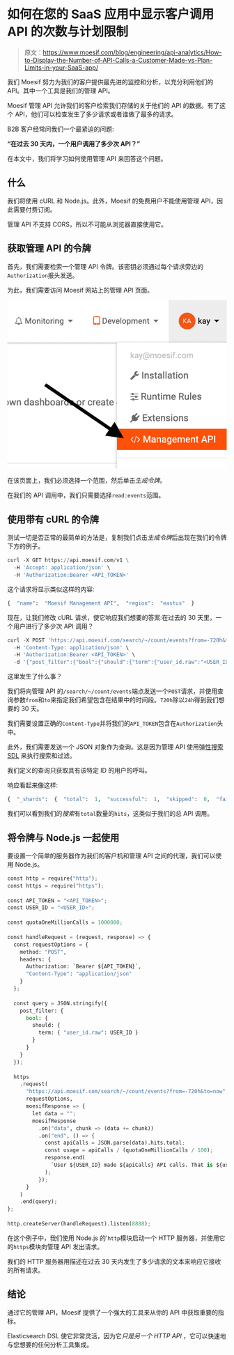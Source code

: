 # 如何在您的 SaaS 应用中显示客户调用 API 的次数与计划限制

> 原文：<https://www.moesif.com/blog/engineering/api-analytics/How-to-Display-the-Number-of-API-Calls-a-Customer-Made-vs-Plan-Limits-in-your-SaaS-app/>

我们 Moesif 努力为我们的客户提供最先进的监控和分析，以充分利用他们的 API。其中一个工具是我们的管理 API。

Moesif 管理 API 允许我们的客户检索我们存储的关于他们的 API 的数据。有了这个 API，他们可以检查发生了多少请求或者谁做了最多的请求。

B2B 客户经常问我们一个最紧迫的问题:

**“在过去 30 天内，一个用户调用了多少次 API？”**

在本文中，我们将学习如何使用管理 API 来回答这个问题。

## 什么

我们将使用 cURL 和 Node.js。此外，Moesif 的免费用户不能使用管理 API，因此需要付费订阅。

管理 API 不支持 CORS，所以不可能从浏览器直接使用它。

## 获取管理 API 的令牌

首先，我们需要检索一个管理 API 令牌。该密钥必须通过每个请求旁边的`Authorization`报头发送。

为此，我们需要访问 Moesif 网站上的管理 API 页面。

![Moesif Menu](img/3d0eeaa8d9ec7b5bfa19a317ef066bc9.png)

在该页面上，我们必须选择一个范围，然后单击*生成令牌*。

在我们的 API 调用中，我们只需要选择`read:events`范围。

## 使用带有 cURL 的令牌

测试一切是否正常的最简单的方法是，复制我们点击*生成令牌*后出现在我们的令牌下方的例子。

```py
curl -X GET https://api.moesif.com/v1 \
  -H 'Accept: application/json' \
  -H 'Authorization:Bearer <API_TOKEN>' 
```

这个请求将显示类似这样的内容:

```py
{  "name":  "Moesif Management API",  "region":  "eastus"  } 
```

现在，让我们修改 cURL 请求，使它响应我们想要的答案:在过去的 30 天里，一个用户进行了多少次 API 调用？

```py
curl -X POST 'https://api.moesif.com/search/~/count/events?from=-720h&to=now' \
  -H 'Content-Type: application/json' \
  -H 'Authorization:Bearer <API_TOKEN>' \
  -d '{"post_filter":{"bool":{"should":{"term":{"user_id.raw":"<USER_ID>"}}}}}' 
```

这里发生了什么事？

我们将向管理 API 的`/search/~/count/events`端点发送一个`POST`请求，并使用查询参数`from`和`to`来指定我们希望包含在结果中的时间段。`720h`除以`24h`得到我们想要的 30 天。

我们需要设置正确的`Content-Type`并将我们的`API_TOKEN`包含在`Authorization`头中。

此外，我们需要发送一个 JSON 对象作为查询。这是因为管理 API 使用[弹性搜索 SDL](https://www.elastic.co/guide/en/elasticsearch/reference/current/search-request-body.html) 来执行搜索和过滤。

我们定义的查询只获取具有该特定 ID 的用户的呼叫。

响应看起来像这样:

```py
{  "_shards":  {  "total":  1,  "successful":  1,  "skipped":  0,  "failed":  0  },  "hits":  {  "hits":  [],  "total":  5,  "max_score":  0  },  "took":  1,  "timed_out":  false  } 
```

我们可以看到我们的*搜索*有`total`数量的`hits`，这类似于我们的总 API 调用。

## 将令牌与 Node.js 一起使用

要设置一个简单的服务器作为我们的客户机和管理 API 之间的代理，我们可以使用 Node.js。

```py
const http = require("http");
const https = require("https");

const API_TOKEN = "<API_TOKEN>";
const USER_ID = "<USER_ID>";

const quotaOneMillionCalls = 1000000;

const handleRequest = (request, response) => {
  const requestOptions = {
    method: "POST",
    headers: {
      Authorization: `Bearer ${API_TOKEN}`,
      "Content-Type": "application/json"
    }
  };

  const query = JSON.stringify({
    post_filter: {
      bool: {
        should: {
          term: { "user_id.raw": USER_ID }
        }
      }
    }
  });

  https
    .request(
      "https://api.moesif.com/search/~/count/events?from=-720h&to=now",
      requestOptions,
      moesifResponse => {
        let data = "";
        moesifResponse
          .on("data", chunk => (data += chunk))
          .on("end", () => {
            const apiCalls = JSON.parse(data).hits.total;
            const usage = apiCalls / (quotaOneMillionCalls / 100);
            response.end(
              `User ${USER_ID} made ${apiCalls} API calls. That is ${usage}% of their quota.`
            );
          });
      }
    )
    .end(query);
};

http.createServer(handleRequest).listen(8888); 
```

在这个例子中，我们使用 Node.js 的'`http`模块启动一个 HTTP 服务器，并使用它的`https`模块向管理 API 发出请求。

我们的 HTTP 服务器用描述在过去 30 天内发生了多少请求的文本来响应它接收的所有请求。

## 结论

通过它的管理 API，Moesif 提供了一个强大的工具来从你的 API 中获取重要的指标。

Elasticsearch DSL 使它非常灵活，因为它*只是另一个 HTTP API* ，它可以快速地与您想要的任何分析工具集成。